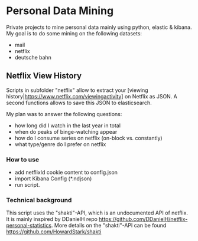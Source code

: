 # Personal Data Mining
Private projects to mine personal data mainly using python, elastic & kibana. My goal is to do some mining on the following datasets:
* mail
* netflix
* deutsche bahn

## Netflix View History
Scripts in subfolder "netflix" allow to extract your [viewing history|https://www.netflix.com/viewingactivity] on Netflix as JSON. A second functions 
allows to save this JSON to elasticsearch.

My plan was to answer the following questions:
* how long did I watch in the last year in total
* when do peaks of binge-watching appear
* how do I consume series on netflix (on-block vs. constantly)
* what type/genre do I prefer on netflix

### How to use
* add netflixId cookie content to config.json
* import Kibana Config (*.ndjson)
* run script.

### Technical background
This script uses the "shakti"-API, which is an undocumented API of netflix. It is mainly inspired by DDanielH repo https://github.com/DDanielH/netflix-personal-statistics. More details on the "shakti"-API can be found https://github.com/HowardStark/shakti
